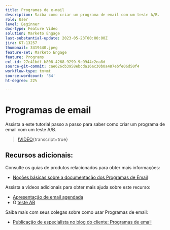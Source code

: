 ```yaml
---
title: Programas de e-mail
description: Saiba como criar um programa de email com um teste A/B.
role: User
level: Beginner
doc-type: Feature Video
solution: Marketo Engage
last-substantial-update: 2023-05-23T00:00:00Z
jira: KT-13257
thumbnail: 3419440.jpeg
feature-set: Marketo Engage
feature: Programs
exl-id: 27c41bdf-b808-4268-9299-9c9944c2ea8d
source-git-commit: cae626cb3958ebcda16ac30b0a487ebfe06d50f4
workflow-type: tm+mt
source-wordcount: '84'
ht-degree: 22%

---
```


# Programas de email

Assista a este tutorial passo a passo para saber como criar um programa de email com um teste A/B.

>[!VIDEO](https://video.tv.adobe.com/v/3419440/?learn=on){transcript=true}


## Recursos adicionais:

Consulte os guias de produtos relacionados para obter mais informações:

* [Noções básicas sobre a documentação dos Programas de Email](https://experienceleague.adobe.com/docs/marketo/using/product-docs/email-marketing/email-programs/creating-an-email-program/understanding-email-programs.html?lang=pt-BR)

Assista a vídeos adicionais para obter mais ajuda sobre este recurso:

* [Apresentação de email agendada](https://experienceleague.adobe.com/docs/marketo-learn/tutorials/email-marketing/scheduled-email-watch.html?lang=pt-BR)
* O [teste AB](https://experienceleague.adobe.com/docs/marketo-learn/tutorials/email-marketing/ab-testing-watch.html?lang=pt-BR)

Saiba mais com seus colegas sobre como usar Programas de email:

* [Publicação de especialista no blog do cliente: Programas de email](https://nation.marketo.com/t5/product-blogs/marketo-success-series-email-programs/ba-p/304968)
